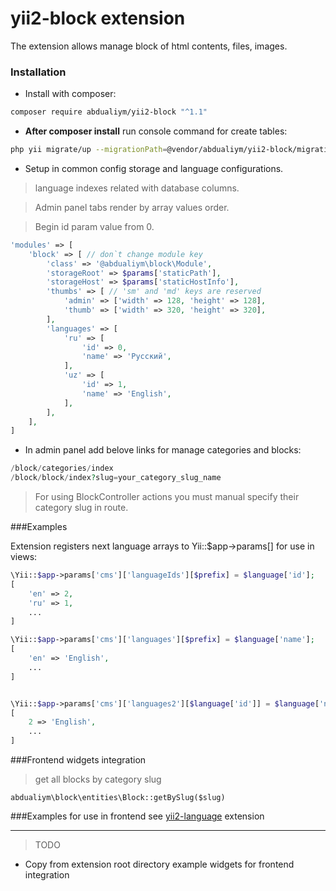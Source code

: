 # yii2-block extension

The extension allows manage block of html contents, files, images.

### Installation

- Install with composer:

```bash
composer require abdualiym/yii2-block "^1.1"
```

- **After composer install** run console command for create tables:

```bash
php yii migrate/up --migrationPath=@vendor/abdualiym/yii2-block/migrations
```

- Setup in common config storage and language configurations.
> language indexes related with database columns.

> Admin panel tabs render by array values order. 

> Begin id param value from 0.
```php
'modules' => [
    'block' => [ // don`t change module key
        'class' => '@abdualiym\block\Module',
        'storageRoot' => $params['staticPath'],
        'storageHost' => $params['staticHostInfo'],
        'thumbs' => [ // 'sm' and 'md' keys are reserved
            'admin' => ['width' => 128, 'height' => 128],
            'thumb' => ['width' => 320, 'height' => 320],
        ],
        'languages' => [
            'ru' => [
                'id' => 0,
                'name' => 'Русский',
            ],
            'uz' => [
                'id' => 1,
                'name' => 'English',
            ],
        ],
    ],
]
```

- In admin panel add belove links for manage categories and blocks:
```php
/block/categories/index
/block/block/index?slug=your_category_slug_name
```

> For using BlockController actions you must manual specify their category slug in route.

###Examples

Extension registers next language arrays to Yii::$app->params[] for use in views:
```php
\Yii::$app->params['cms']['languageIds'][$prefix] = $language['id'];
[
    'en' => 2,
    'ru' => 1,
    ...
]

\Yii::$app->params['cms']['languages'][$prefix] = $language['name'];
[
    'en' => 'English',
    ...
]


\Yii::$app->params['cms']['languages2'][$language['id']] = $language['name'];
[
    2 => 'English',
    ...
]
```

###Frontend widgets integration

> get all blocks by category slug
```
abdualiym\block\entities\Block::getBySlug($slug)

```


###Examples for use in frontend see [yii2-language](https://github.com/Abdualiym/yii2-language) extension


---

> TODO 
 - Copy from extension root directory example widgets for frontend integration  

